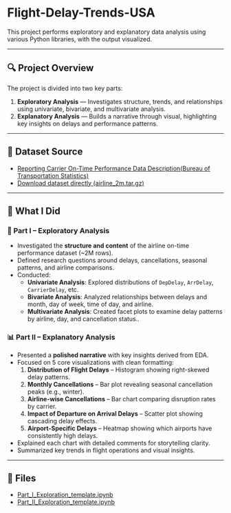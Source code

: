 # Flight-Delay-Trends-USA

This project performs exploratory and explanatory data analysis using various Python libraries, with the output visualized.

---
## 🔍 Project Overview
The project is divided into two key parts:
1. **Exploratory Analysis** — Investigates structure, trends, and relationships using univariate, bivariate, and multivariate analysis.
2. **Explanatory Analysis** — Builds a narrative through visual, highlighting key insights on delays and performance patterns.

--- 

## 🔗 Dataset Source
- [Reporting Carrier On-Time Performance Data Description(Bureau of Transportation Statistics)](https://www.transtats.bts.gov/Fields.asp?gnoyr_VQ=FGJ)
- [Download dataset directly (airline_2m.tar.gz)](https://drive.google.com/file/d/14hyGmVzJlDdqU_3K6598pWNM_n33x8lc/view?usp=sharing)

---

## 💼 What I Did

### 🔎 Part I – Exploratory Analysis
- Investigated the **structure and content** of the airline on-time performance dataset (~2M rows).
- Defined research questions around delays, cancellations, seasonal patterns, and airline comparisons.
- Conducted:
  - **Univariate Analysis**: Explored distributions of `DepDelay`, `ArrDelay`, `CarrierDelay`, etc.
  - **Bivariate Analysis**: Analyzed relationships between delays and month, day of week, time of day, and airline.
  - **Multivariate Analysis**: Created facet plots to examine delay patterns by airline, day, and cancellation status..

### 📊 Part II – Explanatory Analysis
- Presented a **polished narrative** with key insights derived from EDA.
- Focused on 5 core visualizations with clean formatting:
  1. **Distribution of Flight Delays** – Histogram showing right-skewed delay patterns.
  2. **Monthly Cancellations** – Bar plot revealing seasonal cancellation peaks (e.g., winter).
  3. **Airline-wise Cancellations** – Bar chart comparing disruption rates by carrier.
  4. **Impact of Departure on Arrival Delays** – Scatter plot showing cascading delay effects.
  5. **Airport-Specific Delays** – Heatmap showing which airports have consistently high delays.
- Explained each chart with detailed comments for storytelling clarity.
- Summarized key trends in flight operations and visual insights.
  
---

  ## 📂 Files

- [Part_I_Exploration_template.ipynb](/notebook/Part_I_exploration_template.ipynb)
- [Part_II_Exploration_template.ipynb](/notebook/Part_II_explanatory_template.ipynb)


